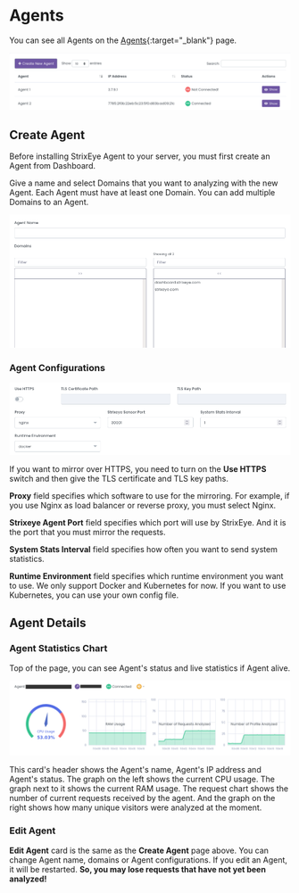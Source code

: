 # Agents

You can see all Agents on the [Agents](https://dashboard.strixeye.com/agents){:target="_blank"} page.

![agent name and agent domains](../assets/images/agents.png)

## Create Agent

Before installing StrixEye Agent to your server, you must first create an Agent from Dashboard.

Give a name and select Domains that you want to analyzing with the new Agent. Each Agent must have at least one Domain. You can add multiple Domains to an Agent.

![agent name and agent domains](../assets/images/agents_create.png)

### Agent Configurations

![agent name and agent domains](../assets/images/agent_config.png)

If you want to mirror over HTTPS, you need to turn on the **Use HTTPS** switch and then give the TLS certificate and TLS key paths.

**Proxy** field specifies which software to use for the mirroring. For example, if you use Nginx as load balancer or reverse proxy, you must select Nginx. 

**Strixeye Agent Port** field specifies which port will use by StrixEye. And it is the port that you must mirror the requests.

**System Stats Interval** field specifies how often you want to send system statistics. 

**Runtime Environment** field specifies which runtime environment you want to use. We only support Docker and Kubernetes for now. If you want to use Kubernetes, you can use your own config file.

## Agent Details

### Agent Statistics Chart

Top of the page, you can see Agent's status and live statistics if Agent alive. 

![agent name and agent domains](../assets/images/agent_success.png)

This card's header shows the Agent's name, Agent's IP address and Agent's status. The graph on the left shows the current CPU usage. The graph next to it shows the current RAM usage. The request chart shows the number of current requests received by the agent. And the graph on the right shows how many unique visitors were analyzed at the moment.

### Edit Agent

**Edit Agent** card is the same as the **Create Agent** page above. You can change Agent name, domains or Agent configurations. If you edit an Agent, it will be restarted. **So, you may lose requests that have not yet been analyzed!**

